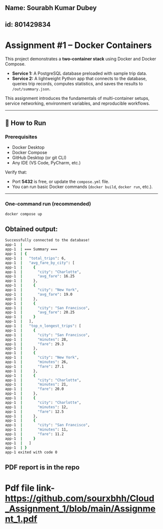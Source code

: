 ## Name: Sourabh Kumar Dubey
## id: 801429834


# Assignment #1 – Docker Containers

This project demonstrates a **two-container stack** using Docker and Docker Compose.  
- **Service 1:** A PostgreSQL database preloaded with sample trip data.  
- **Service 2:** A lightweight Python app that connects to the database, queries trip records, computes statistics, and saves the results to `/out/summary.json`.  

This assignment introduces the fundamentals of multi-container setups, service networking, environment variables, and reproducible workflows.

---

## 🚀 How to Run

### Prerequisites
- Docker Desktop  
- Docker Compose  
- GitHub Desktop (or git CLI)  
- Any IDE (VS Code, PyCharm, etc.)

Verify that:
- Port **5432** is free, or update the `compose.yml` file.
- You can run basic Docker commands (`docker build`, `docker run`, etc.).

---

### One-command run (recommended)
```bash
docker compose up
```

## Obtained output:

```bash
Successfully connected to the database!                                                                                                           
app-1  | 
app-1  | === Summary ===                                                                                                                                   
app-1  | {
app-1  |   "total_trips": 6,                                                                                                                               
app-1  |   "avg_fare_by_city": [
app-1  |     {                                                                                                                                             
app-1  |       "city": "Charlotte",                                                                                                                        
app-1  |       "avg_fare": 16.25                                                                                                                           
app-1  |     },                                                                                                                                            
app-1  |     {
app-1  |       "city": "New York",                                                                                                                         
app-1  |       "avg_fare": 19.0                                                                                                                            
app-1  |     },                                                                                                                                            
app-1  |     {
app-1  |       "city": "San Francisco",                                                                                                                    
app-1  |       "avg_fare": 20.25                                                                                                                           
app-1  |     }                                                                                                                                             
app-1  |   ],
app-1  |   "top_n_longest_trips": [                                                                                                                        
app-1  |     {
app-1  |       "city": "San Francisco",                                                                                                                    
app-1  |       "minutes": 28,                                                                                                                              
app-1  |       "fare": 29.3                                                                                                                                
app-1  |     },                                                                                                                                            
app-1  |     {                                                                                                                                             
app-1  |       "city": "New York",
app-1  |       "minutes": 26,                                                                                                                              
app-1  |       "fare": 27.1                                                                                                                                
app-1  |     },                                                                                                                                            
app-1  |     {                                                                                                                                             
app-1  |       "city": "Charlotte",                                                                                                                        
app-1  |       "minutes": 21,
app-1  |       "fare": 20.0                                                                                                                                
app-1  |     },                                                                                                                                            
app-1  |     {                                                                                                                                             
app-1  |       "city": "Charlotte",                                                                                                                        
app-1  |       "minutes": 12,                                                                                                                              
app-1  |       "fare": 12.5                                                                                                                                
app-1  |     },
app-1  |     {                                                                                                                                             
app-1  |       "city": "San Francisco",                                                                                                                    
app-1  |       "minutes": 11,                                                                                                                              
app-1  |       "fare": 11.2                                                                                                                                
app-1  |     }                                                                                                                                             
app-1  |   ]
app-1  | }                                                                                                                                                 
app-1 exited with code 0
```
## PDF report is in the repo
# Pdf file link- https://github.com/sourxbhh/Cloud_Assignment_1/blob/main/Assignment_1.pdf

